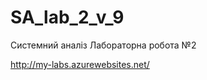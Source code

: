 SA_lab_2_v_9
============

Cистемний аналіз Лабораторна робота №2

http://my-labs.azurewebsites.net/
